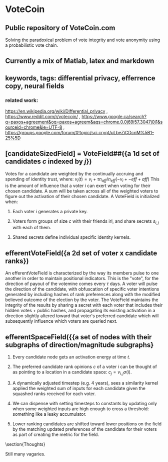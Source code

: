 # VoteCoin   
## Public repository of VoteCoin.com  
Solving the paradoxical problem of vote integrity and vote anonymity using a probabilistic vote chain.
## Currently a mix of Matlab, latex and markdown  
## keywords, tags: differential privacy, efferrence copy, neural fields  
### related work:   
https://en.wikipedia.org/wiki/Differential_privacy , https://www.reddit.com/r/votecoin/ , https://www.google.ca/search?q=paxos+agreement&oq=paxos+agreem&aqs=chrome.0.0j69i57.3047j0j1&sourceid=chrome&ie=UTF-8 , https://groups.google.com/forum/#!topic/sci.crypt/uLbeZiCDcnM%5B1-25%5D

## [candidateSizedField] = VoteField##({a 1d set of candidates $c$ indexed by $j$})  

Votes for a candidate are weighted by the continually accruing and spending of identity trust, where: $v_i(t) = v_i + \tau n_{aff}/n_{eff}(-v_i + -eff + aff)$ This is the amount of influence that a voter $i$ can exert when voting for their chosen candidate. A sum will  be taken across all of the weighted voters to figure out the activation of their chosen candidate. A VoteField is initialized when:

1. Each voter $i$ generates a private key.  

2. Voters form groups of size $c$ with their friends irl, and share secrets 
$s_{i,j}$ with each of them.  

3. Shared secrets define individual specific identity kernels.



## efferentVoteField({a 2d set of voter x candidate ranks})

An efferentVoteField is characterized by the way its members pulse to one another in order to maintain positional indicators. This is the "vote", for the direction of payout of the votemine comes every $\tau$ days. A voter will pulse the direction of the candidate, with obfuscation of specific voter intentions generated by including hashes of rank preferences along with the modified believed outcome of the election by the voter. The VoteField maintains the integrity of the results by sharing a secret with each voter that includes their hidden votes + public hashes, and propagating its existing activation in a direction slightly altered toward that voter's preferred candidate which will subsequently influence which voters are queried next. 



## efferentSpaceField({{a set of nodes with their subgraphs of direction/magnitude subgraphs}

1. Every candidate node gets an activation energy at time $t$.

2. The preferred candidate rank opinions $c$ of a voter $i$ can be thought of as pointing to a location in a candidate space: $c_j = v_{i,j}\sigma(i)$.

3. A dynamically adjusted timestep (e.g. 4 years), sees a similarity kernel applied the weighted sum of inputs for each candidate given the squashed ranks received for each voter. 

4. We can dispense with setting timesteps to constants by updating only when some weighted inputs are high enough to cross a threshold: something like a leaky accumulator. 

5. Lower ranking candidates are shifted toward lower positions on the field by the matching updated preferences of the candidate for their voters as part of creating the metric for the field. 


\section{Thoughts}

Still many vagaries.
